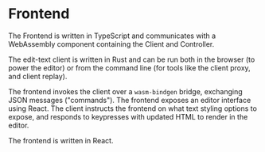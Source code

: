# Frontend

The Frontend is written in TypeScript and communicates with a WebAssembly
component containing the Client and Controller.

The edit-text client is written in Rust and can be run both in the browser (to
power the editor) or from the command line (for tools like the client proxy, and client replay).

The frontend invokes the client over a `wasm-bindgen` bridge, exchanging JSON messages ("commands"). The frontend exposes an editor interface using React. The client instructs the frontend on what text styling options to expose, and responds to keypresses with updated HTML to render in the editor.

The frontend is written in React.
